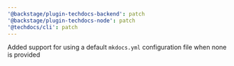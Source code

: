 ```yaml
---
'@backstage/plugin-techdocs-backend': patch
'@backstage/plugin-techdocs-node': patch
'@techdocs/cli': patch
---
```


Added support for using a default `mkdocs.yml` configuration file when none is provided

